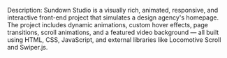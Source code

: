 Description: 
Sundown Studio is a visually rich, animated, responsive, and interactive front-end project that simulates a design agency's homepage. The project includes dynamic animations, custom hover effects, page transitions, scroll animations, and a featured video background — all built using HTML, CSS, JavaScript, and external libraries like Locomotive Scroll and Swiper.js.
